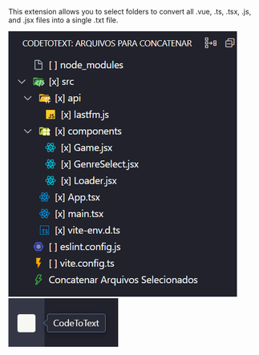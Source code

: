 This extension allows you to select folders to convert all .vue, .ts, .tsx, .js, and .jsx files into a single .txt file.

![alt text](https://github.com/felipebrgs1/foldertotxt/blob/master/image-1.png)  
![alt text](https://github.com/felipebrgs1/foldertotxt/blob/master/image.png)
